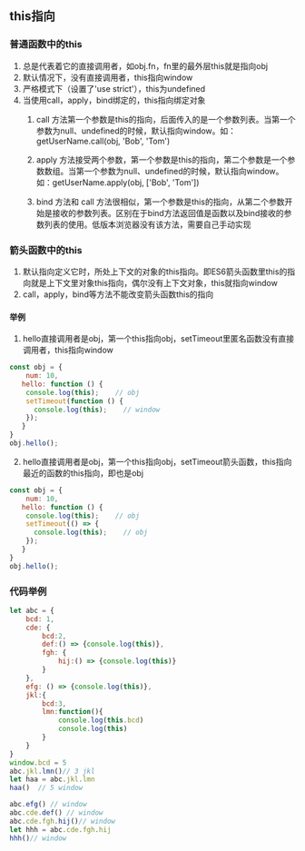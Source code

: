 ## this指向

### 普通函数中的this

1. 总是代表着它的直接调用者，如obj.fn，fn里的最外层this就是指向obj
2. 默认情况下，没有直接调用者，this指向window
3. 严格模式下（设置了'use strict'），this为undefined
4. 当使用call，apply，bind绑定的，this指向绑定对象
	1. call 方法第一个参数是this的指向，后面传入的是一个参数列表。当第一个参数为null、undefined的时候，默认指向window。如：getUserName.call(obj, 'Bob', 'Tom')

	2. apply 方法接受两个参数，第一个参数是this的指向，第二个参数是一个参数数组。当第一个参数为null、undefined的时候，默认指向window。如：getUserName.apply(obj, ['Bob', 'Tom'])

	3. bind 方法和 call 方法很相似，第一个参数是this的指向，从第二个参数开始是接收的参数列表。区别在于bind方法返回值是函数以及bind接收的参数列表的使用。低版本浏览器没有该方法，需要自己手动实现

### 箭头函数中的this

1. 默认指向定义它时，所处上下文的对象的this指向。即ES6箭头函数里this的指向就是上下文里对象this指向，偶尔没有上下文对象，this就指向window
2. call，apply，bind等方法不能改变箭头函数this的指向

#### 举例

1. hello直接调用者是obj，第一个this指向obj，setTimeout里匿名函数没有直接调用者，this指向window
```javascript
const obj = {
    num: 10,
   hello: function () {
    console.log(this);    // obj
    setTimeout(function () {
      console.log(this);    // window
    });
   }    
}
obj.hello();
```
2. hello直接调用者是obj，第一个this指向obj，setTimeout箭头函数，this指向最近的函数的this指向，即也是obj
```javascript
const obj = {
    num: 10,
   hello: function () {
    console.log(this);    // obj
    setTimeout(() => {
      console.log(this);    // obj
    });
   }    
}
obj.hello();
```

### 代码举例

```javascript
let abc = {
	bcd: 1,
	cde: {
		bcd:2,
		def:() => {console.log(this)},
		fgh: {
			hij:() => {console.log(this)}
		}
	},
	efg: () => {console.log(this)},
	jkl:{
		bcd:3,
		lmn:function(){
			console.log(this.bcd)
			console.log(this)
		}
	}
}
window.bcd = 5
abc.jkl.lmn()// 3 jkl
let haa = abc.jkl.lmn
haa()  // 5 window

abc.efg() // window
abc.cde.def() // window
abc.cde.fgh.hij()// window
let hhh = abc.cde.fgh.hij 
hhh()// window
```

